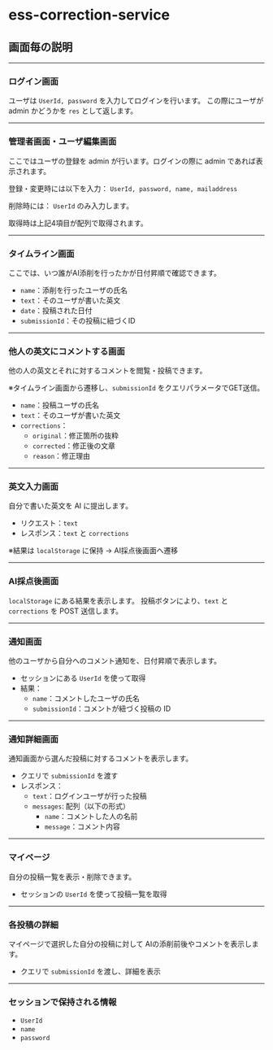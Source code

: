 # ess-correction-service

## 画面毎の説明

---

### ログイン画面

ユーザは
`UserId, password`
を入力してログインを行います。
この際にユーザが admin かどうかを `res` として返します。

---

### 管理者画面・ユーザ編集画面

ここではユーザの登録を admin が行います。ログインの際に admin であれば表示されます。

登録・変更時には以下を入力：
`UserId, password, name, mailaddress`

削除時には：
`UserId` のみ入力します。

取得時は上記4項目が配列で取得されます。

---

### タイムライン画面

ここでは、いつ誰がAI添削を行ったかが日付昇順で確認できます。

- `name`：添削を行ったユーザの氏名
- `text`：そのユーザが書いた英文
- `date`：投稿された日付
- `submissionId`：その投稿に紐づくID

---

### 他人の英文にコメントする画面

他の人の英文とそれに対するコメントを閲覧・投稿できます。

※タイムライン画面から遷移し、`submissionId` をクエリパラメータでGET送信。

- `name`：投稿ユーザの氏名
- `text`：そのユーザが書いた英文
- `corrections`：
  - `original`：修正箇所の抜粋
  - `corrected`：修正後の文章
  - `reason`：修正理由

---

### 英文入力画面

自分で書いた英文を AI に提出します。

- リクエスト：`text`
- レスポンス：`text` と `corrections`

※結果は `localStorage` に保持 → AI採点後画面へ遷移

---

### AI採点後画面

`localStorage` にある結果を表示します。
投稿ボタンにより、`text` と `corrections` を POST 送信します。

---

### 通知画面

他のユーザから自分へのコメント通知を、日付昇順で表示します。

- セッションにある `UserId` を使って取得
- 結果：
  - `name`：コメントしたユーザの氏名
  - `submissionId`：コメントが紐づく投稿の ID

---

### 通知詳細画面

通知画面から選んだ投稿に対するコメントを表示します。

- クエリで `submissionId` を渡す
- レスポンス：
  - `text`：ログインユーザが行った投稿
  - `messages`: 配列（以下の形式）
    - `name`：コメントした人の名前
    - `message`：コメント内容

---

### マイページ

自分の投稿一覧を表示・削除できます。

- セッションの `UserId` を使って投稿一覧を取得

---

### 各投稿の詳細

マイページで選択した自分の投稿に対して
AIの添削前後やコメントを表示します。

- クエリで `submissionId` を渡し、詳細を表示

---

### セッションで保持される情報

- `UserId`
- `name`
- `password`
  

